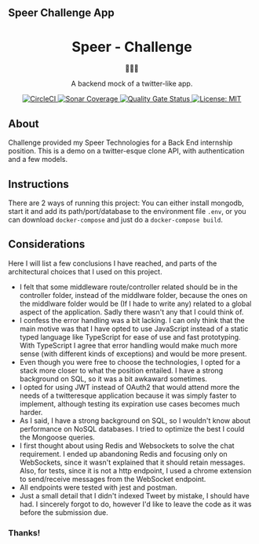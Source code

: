 ## Speer Challenge App

<h1 align="center">
  Speer - Challenge
</h1>

<p align="center">
  🦆🦆🦆
</p>

<p align="center">
  A backend mock of a twitter-like app.
</p>

<p align="center">
  <a href="#">
    <img alt="CircleCI" src="https://img.shields.io/circleci/build/github/franbeep/speer-challenge/main">
  </a>
  <a href="https://sonarcloud.io/api/project_badges/measure?project=franbeep_speer-challenge&metric=coverage">
    <img alt="Sonar Coverage" src="https://img.shields.io/sonar/coverage/franbeep_speer-challenge?server=https%3A%2F%2Fsonarcloud.io">
  </a>
  <a href="https://sonarcloud.io/dashboard?id=franbeep_speer-challenge">
    <img alt="Quality Gate Status" src="https://sonarcloud.io/api/project_badges/measure?project=franbeep_speer-challenge&metric=alert_status">
  </a>
  <a href="https://opensource.org/licenses/MIT">
    <img alt="License: MIT" src="https://img.shields.io/badge/License-MIT-yellow.svg">
  </a>
</p>

<h2>About</h2>

<p>
  Challenge provided my Speer Technologies for a Back End internship position. This is a demo on a twitter-esque clone API, with authentication and a few models.
</p>

<h2>Instructions</h2>

There are 2 ways of running this project: You can either install mongodb, start it and add its path/port/database to the environment file `.env`, or you can download `docker-compose` and just do a `docker-compose build`.

<h2>Considerations</h2>

Here I will list a few conclusions I have reached, and parts of the architectural choices that I used on this project.

- I felt that some middleware route/controller related should be in the controller folder, instead of the middlware folder, because the ones on the middlware folder would be (If I hade to write any) related to a global aspect of the application. Sadly there wasn't any that I could think of.
- I confess the error handling was a bit lacking. I can only think that the main motive was that I have opted to use JavaScript instead of a static typed language like TypeScript for ease of use and fast prototyping. With TypeScript I agree that error handling would make much more sense (with different kinds of exceptions) and would be more present.
- Even though you were free to choose the technologies, I opted for a stack more closer to what the position entailed. I have a strong background on SQL, so it was a bit awkaward sometimes.
- I opted for using JWT instead of OAuth2 that would attend more the needs of a twitteresque application because it was simply faster to implement, although testing its expiration use cases becomes much harder.
- As I said, I have a strong background on SQL, so I wouldn't know about performance on NoSQL databases. I tried to optimize the best I could the Mongoose queries.
- I first thought about using Redis and Websockets to solve the chat requirement. I ended up abandoning Redis and focusing only on WebSockets, since it wasn't explained that it should retain messages. Also, for tests, since it is not a http endpoint, I used a chrome extension to send/receive messages from the WebSocket endpoint.
- All endpoints were tested with jest and postman.
- Just a small detail that I didn't indexed Tweet by mistake, I should have had. I sincerely forgot to do, however I'd like to leave the code as it was before the submission due.

<h3>Thanks!</h3>
